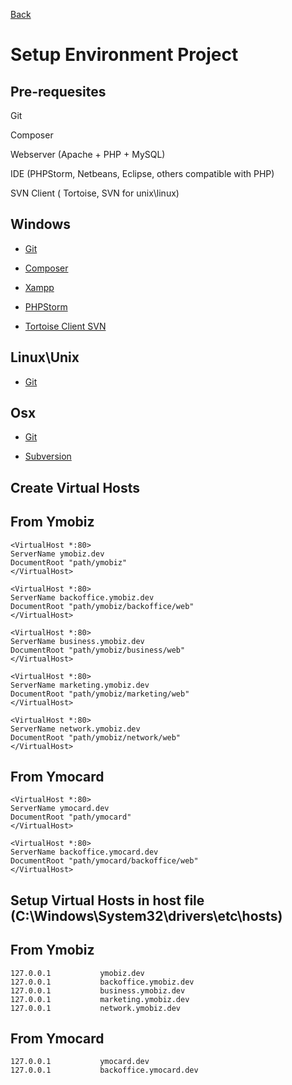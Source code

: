 [Back](/docs)

Setup Environment Project
===============================

Pre-requesites
-------------

Git

Composer

Webserver (Apache + PHP + MySQL)

IDE (PHPStorm, Netbeans, Eclipse, others compatible with PHP)

SVN Client ( Tortoise, SVN for unix\linux)

Windows
-------

* [Git](http://git-scm.com/download/win)

* [Composer](https://getcomposer.org/doc/00-intro.md)

* [Xampp](https://www.apachefriends.org/download.html)

* [PHPStorm](http://www.jetbrains.com/phpstorm/download/)

* [Tortoise Client SVN](http://tortoisesvn.net/downloads.html)

Linux\Unix
-----------

* [Git](http://git-scm.com/download/linux)

Osx
---

* [Git](http://git-scm.com/download/mac)

* [Subversion](http://gigaom.com/2009/02/23/12-subversion-apps-for-os-x/)

Create Virtual Hosts
--------------------

From Ymobiz
-----------

```
<VirtualHost *:80>
ServerName ymobiz.dev
DocumentRoot "path/ymobiz"
</VirtualHost>

<VirtualHost *:80>
ServerName backoffice.ymobiz.dev
DocumentRoot "path/ymobiz/backoffice/web"
</VirtualHost>

<VirtualHost *:80>
ServerName business.ymobiz.dev
DocumentRoot "path/ymobiz/business/web"
</VirtualHost>

<VirtualHost *:80>
ServerName marketing.ymobiz.dev
DocumentRoot "path/ymobiz/marketing/web"
</VirtualHost>

<VirtualHost *:80>
ServerName network.ymobiz.dev
DocumentRoot "path/ymobiz/network/web"
</VirtualHost>
```

From Ymocard
------------

```
<VirtualHost *:80>
ServerName ymocard.dev
DocumentRoot "path/ymocard"
</VirtualHost>

<VirtualHost *:80>
ServerName backoffice.ymocard.dev
DocumentRoot "path/ymocard/backoffice/web"
</VirtualHost>
```

Setup Virtual Hosts in host file (C:\Windows\System32\drivers\etc\hosts)
------------------------------------------------------------------------

From Ymobiz
-----------

```
127.0.0.1           ymobiz.dev
127.0.0.1           backoffice.ymobiz.dev
127.0.0.1           business.ymobiz.dev
127.0.0.1           marketing.ymobiz.dev
127.0.0.1           network.ymobiz.dev
```

From Ymocard
-----------

```
127.0.0.1           ymocard.dev
127.0.0.1           backoffice.ymocard.dev
```



